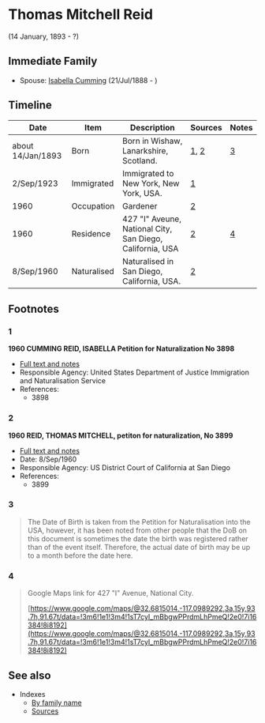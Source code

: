 ﻿---
layout: page
permalink: /people/i2617088
---

# Thomas Mitchell Reid
(14 January, 1893 - ?)

## Immediate Family

* Spouse: [Isabella Cumming](./@i84684994@-isabella-cumming-b1888-7-21-d.md) (21/Jul/1888 - )

## Timeline

Date | Item | Description | Sources | Notes
---|---|---|---|---
about 14/Jan/1893 | Born | Born in Wishaw, Lanarkshire, Scotland. | [1](#1), [2](#2) | [3](#3)
2/Sep/1923 | Immigrated | Immigrated to New York, New York, USA. | [1](#1) | 
1960 | Occupation | Gardener | [2](#2) | 
1960 | Residence | 427 "I" Aveune, National City, San Diego, California, USA | [2](#2) | [4](#4)
8/Sep/1960 | Naturalised | Naturalised in San Diego, California, USA. | [2](#2) | 

## Footnotes

### 1

**1960 CUMMING REID, ISABELLA Petition for Naturalization No 3898**

* [Full text and notes](../sources/@s17659132@-1960-cumming-reid,-isabella-petition-for-naturalization-no-3898.md)
* Responsible Agency: United States Department of Justice Immigration and Naturalisation Service
* References: 
  * 3898

### 2

**1960 REID, THOMAS MITCHELL, petiton for naturalization, No 3899**

* [Full text and notes](../sources/@s14928738@-1960-reid,-thomas-mitchell,-petiton-for-naturalization,-no-3899.md)
* Date: 8/Sep/1960
* Responsible Agency: US District Court of California at San Diego
* References: 
  * 3899

### 3

> The Date of Birth is taken from the Petition for Naturalisation into the USA, however, it has been noted from other people that the DoB on this document is sometimes the date the birth was registered rather than of the event itself. Therefore, the actual date of birth may be up to a month before the date here.
>


### 4

> Google Maps link for 427 "I" Avenue, National City.
>
> [https://www.google.com/maps/@32.6815014,-117.0989292,3a,15y,93.7h,91.67t/data=!3m6!1e1!3m4!1sT7cyI_mBbgwPPrdmLhPmeQ!2e0!7i16384!8i8192](https://www.google.com/maps/@32.6815014,-117.0989292,3a,15y,93.7h,91.67t/data=!3m6!1e1!3m4!1sT7cyI_mBbgwPPrdmLhPmeQ!2e0!7i16384!8i8192)
>



## See also

- Indexes
  - [By family name](../index-by-family-name.md)
  - [Sources](../index-of-sources-by-title.md)
